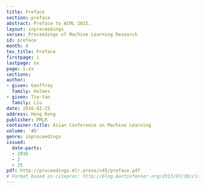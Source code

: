 ```yaml
---
title: Preface
section: preface
abstract: Preface to ACML 2015.
layout: inproceedings
series: Proceedings of Machine Learning Research
id: preface
month: 0
tex_title: Preface
firstpage: i
lastpage: xx
page: i-xx
sections: 
author:
- given: Geoffrey
  family: Holmes
- given: Tie-Yan
  family: Liu
date: 2016-02-25
address: Hong Kong
publisher: PMLR
container-title: Asian Conference on Machine Learning
volume: '45'
genre: inproceedings
issued:
  date-parts:
  - 2016
  - 2
  - 25
pdf: http://proceedings.mlr.press/v45/preface.pdf
# Format based on citeproc: http://blog.martinfenner.org/2013/07/30/citeproc-yaml-for-bibliographies/
---
```

